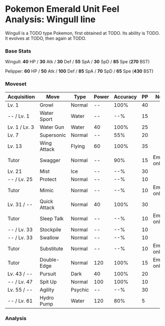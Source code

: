 # Pokemon Emerald Unit Feel Analysis: Wingull line

Wingull is a TODO type Pokemon, first obtained at TODO. Its ability is TODO. It evolves at TODO, then again at TODO.

### Base Stats

Wingull: **40** HP / **30** Atk / **30** Def / **55** SpA / **30** SpD / **85** Spe (**270** BST)

Pelipper: **60** HP / **50** Atk / **100** Def / **85** SpA / **70** SpD / **65** Spe (**430** BST)

### Moveset

|Acquisition  |Move        |Type   |Power|Accuracy|PP |Notes                    |
|---          |---         |---    |---  |---     |---|---                      |
|Lv. 1        |Growl       |Normal |--   |100%    |40 |                         |
|-- / Lv. 1   |Water Sport |Water  |--   |--%     |15 |                         |
|Lv. 1 / Lv. 3|Water Gun   |Water  |40   |100%    |25 |                         |
|Lv. 7        |Supersonic  |Normal |--   |55%     |20 |                         |
|Lv. 13       |Wing Attack |Flying |60   |100%    |35 |                         |
|Tutor        |Swagger     |Normal |--   |90%     |15 |Emerald only             |
|Lv. 21       |Mist        |Ice    |--   |--%     |30 |                         |
|-- / Lv. 25  |Protect     |Normal |--   |--%     |10 |                         |
|Tutor        |Mimic       |Normal |--   |--%     |10 |Emerald only             |
|Lv. 31 / --  |Quick Attack|Normal |40   |100%    |30 |                         |
|Tutor        |Sleep Talk  |Normal |--   |--%     |10 |Emerald only             |
|-- / Lv. 33  |Stockpile   |Normal |--   |--%     |10 |                         |
|-- / Lv. 33  |Swallow     |Normal |--   |--%     |10 |                         |
|Tutor        |Substitute  |Normal |--   |--%     |10 |Emerald only             |
|Tutor        |Double-Edge |Normal |120  |100%    |15 |Emerald only             |
|Lv. 43 / --  |Pursuit     |Dark   |40   |100%    |20 |                         |
|-- / Lv. 47  |Spit Up     |Normal |100  |100%    |10 |                         |
|Lv. 55 / --  |Agility     |Psychic|--   |--%     |30 |                         |
|-- / Lv. 61  |Hydro Pump  |Water  |120  |80%     |5  |                         |

### Analysis